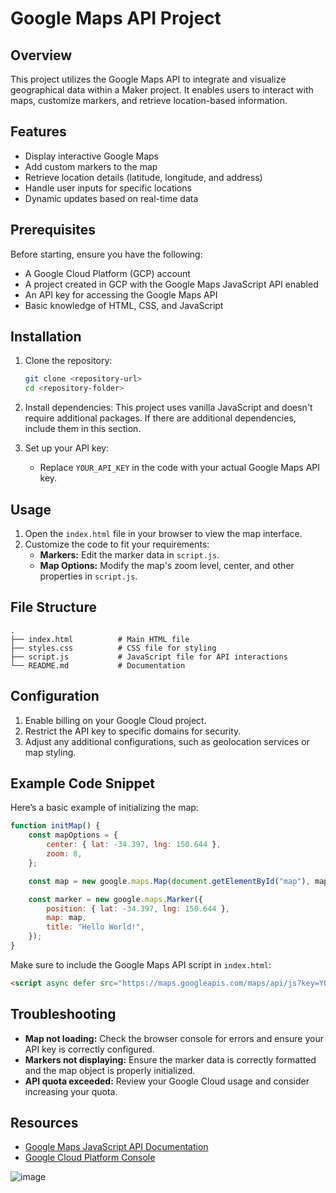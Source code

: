 # Google Maps API Project

## Overview
This project utilizes the Google Maps API to integrate and visualize geographical data within a Maker project. It enables users to interact with maps, customize markers, and retrieve location-based information.

## Features
- Display interactive Google Maps
- Add custom markers to the map
- Retrieve location details (latitude, longitude, and address)
- Handle user inputs for specific locations
- Dynamic updates based on real-time data

## Prerequisites
Before starting, ensure you have the following:
- A Google Cloud Platform (GCP) account
- A project created in GCP with the Google Maps JavaScript API enabled
- An API key for accessing the Google Maps API
- Basic knowledge of HTML, CSS, and JavaScript

## Installation
1. Clone the repository:
   ```bash
   git clone <repository-url>
   cd <repository-folder>
   ```

2. Install dependencies:
   This project uses vanilla JavaScript and doesn't require additional packages. If there are additional dependencies, include them in this section.

3. Set up your API key:
   - Replace `YOUR_API_KEY` in the code with your actual Google Maps API key.

## Usage
1. Open the `index.html` file in your browser to view the map interface.
2. Customize the code to fit your requirements:
   - **Markers:** Edit the marker data in `script.js`.
   - **Map Options:** Modify the map's zoom level, center, and other properties in `script.js`.

## File Structure
```
.
├── index.html          # Main HTML file
├── styles.css          # CSS file for styling
├── script.js           # JavaScript file for API interactions
└── README.md           # Documentation
```

## Configuration
1. Enable billing on your Google Cloud project.
2. Restrict the API key to specific domains for security.
3. Adjust any additional configurations, such as geolocation services or map styling.

## Example Code Snippet
Here’s a basic example of initializing the map:
```javascript
function initMap() {
    const mapOptions = {
        center: { lat: -34.397, lng: 150.644 },
        zoom: 8,
    };

    const map = new google.maps.Map(document.getElementById("map"), mapOptions);

    const marker = new google.maps.Marker({
        position: { lat: -34.397, lng: 150.644 },
        map: map,
        title: "Hello World!",
    });
}
```
Make sure to include the Google Maps API script in `index.html`:
```html
<script async defer src="https://maps.googleapis.com/maps/api/js?key=YOUR_API_KEY&callback=initMap"></script>
```

## Troubleshooting
- **Map not loading:** Check the browser console for errors and ensure your API key is correctly configured.
- **Markers not displaying:** Ensure the marker data is correctly formatted and the map object is properly initialized.
- **API quota exceeded:** Review your Google Cloud usage and consider increasing your quota.

## Resources
- [Google Maps JavaScript API Documentation](https://developers.google.com/maps/documentation/javascript/overview)
- [Google Cloud Platform Console](https://console.cloud.google.com/)


![image](https://github.com/user-attachments/assets/da9bfbf5-652f-487f-ab9e-df243d7283a8)
